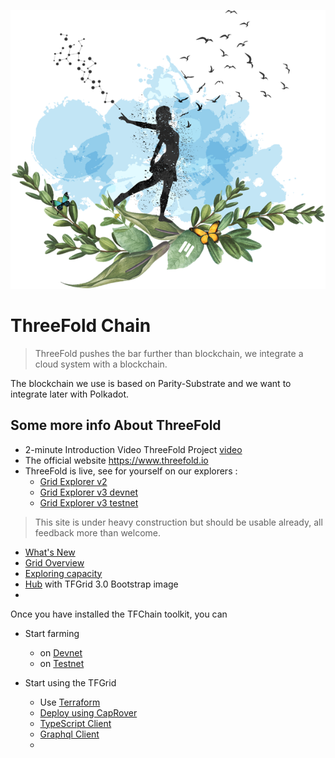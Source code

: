 ![](img/freedom_.png)

# ThreeFold Chain

> ThreeFold pushes the bar further than blockchain, we integrate a cloud system with a blockchain.

The blockchain we use is based on Parity-Substrate and we want to integrate later with Polkadot.


## Some more info About ThreeFold

- 2-minute Introduction Video ThreeFold Project [video](https://vimeo.com/438190961)
- The official website https://www.threefold.io
- ThreeFold is live, see for yourself on our explorers : 
  - [Grid Explorer v2](https://explorer.grid.tf/)
  - [Grid Explorer v3 devnet](https://explorer.dev.grid.tf/)
  - [Grid Explorer v3 testnet](https://explorer.test.grid.tf/)

> This site is under heavy construction but should be usable already, all feedback more than welcome. <BR>

- [What's New](grid3_new)
- [Grid Overview](manual3_tfgrid_home)
- [Exploring capacity](grid3_explorer)
- [Hub](https://dev.bootstrap.grid.tf) with TFGrid 3.0 Bootstrap image
- 
Once you have installed the TFChain toolkit, you can

- Start farming
  - on [Devnet](create_farm_devnet)
  - on [Testnet](create_farm_testnet)

- Start using the TFGrid
  - Use [Terraform](grid3_terraform_home)
  - [Deploy using CapRover](terraform_caprover)
  - [TypeScript Client](grid3_javascript_home)
  - [Graphql Client](graphql)
  - 

